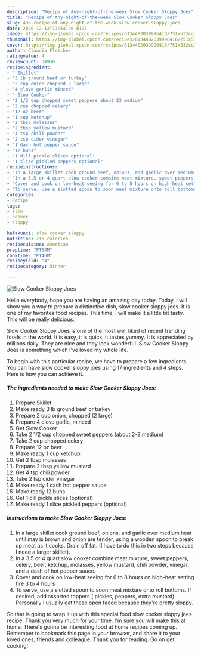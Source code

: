 ```yaml
---
description: "Recipe of Any-night-of-the-week Slow Cooker Sloppy Joes"
title: "Recipe of Any-night-of-the-week Slow Cooker Sloppy Joes"
slug: 436-recipe-of-any-night-of-the-week-slow-cooker-sloppy-joes
date: 2020-12-12T17:54:26.012Z
image: https://img-global.cpcdn.com/recipes/6134482039996416/751x532cq70/slow-cooker-sloppy-joes-recipe-main-photo.jpg
thumbnail: https://img-global.cpcdn.com/recipes/6134482039996416/751x532cq70/slow-cooker-sloppy-joes-recipe-main-photo.jpg
cover: https://img-global.cpcdn.com/recipes/6134482039996416/751x532cq70/slow-cooker-sloppy-joes-recipe-main-photo.jpg
author: Claudia Fletcher
ratingvalue: 4
reviewcount: 34950
recipeingredient:
- " Skillet"
- "3 lb ground beef or turkey"
- "2 cup onion chopped 2 large"
- "4 clove garlic minced"
- " Slow Cooker"
- "2 1/2 cup chopped sweet peppers about 23 medium"
- "2 cup chopped celery"
- "12 oz beer"
- "1 cup ketchup"
- "2 tbsp molasses"
- "2 tbsp yellow mustard"
- "4 tsp chili powder"
- "2 tsp cider vinegar"
- "1 dash hot pepper sauce"
- "12 buns"
- "1 dill pickle slices optional"
- "1 slice pickled peppers optional"
recipeinstructions:
- "In a large skillet cook ground beef, onions, and garlic over medium heat until may is brown and onion are tender, using a wooden spoon to break up meat as it cooks.  Drain off fat.  (I have to do this in two steps because I need a larger skillet)."
- "In a 3.5 or 4 quart slow cooker combine meat mixture, sweet peppers, celery, beer, ketchup, molasses, yellow mustard, chili powder, vinegar, and a dash of hot pepper sauce."
- "Cover and cook on low-heat seeing for 6 to 8 hours on high-heat setting fire 3 to 4 hours"
- "To serve, use a slotted spoon to soon meat mixture onto roll bottoms. If desired, add assorted toppers ( pickles, peppers, extra mustard). Personally I usually eat these open faced because they&#39;re pretty sloppy."
categories:
- Recipe
tags:
- slow
- cooker
- sloppy

katakunci: slow cooker sloppy 
nutrition: 215 calories
recipecuisine: American
preptime: "PT34M"
cooktime: "PT46M"
recipeyield: "4"
recipecategory: Dinner

---
```



![Slow Cooker Sloppy Joes](https://img-global.cpcdn.com/recipes/6134482039996416/751x532cq70/slow-cooker-sloppy-joes-recipe-main-photo.jpg)

Hello everybody, hope you are having an amazing day today. Today, I will show you a way to prepare a distinctive dish, slow cooker sloppy joes. It is one of my favorites food recipes. This time, I will make it a little bit tasty. This will be really delicious.



Slow Cooker Sloppy Joes is one of the most well liked of recent trending foods in the world. It is easy, it is quick, it tastes yummy. It is appreciated by millions daily. They are nice and they look wonderful. Slow Cooker Sloppy Joes is something which I've loved my whole life.


To begin with this particular recipe, we have to prepare a few ingredients. You can have slow cooker sloppy joes using 17 ingredients and 4 steps. Here is how you can achieve it.

<!--inarticleads1-->

##### The ingredients needed to make Slow Cooker Sloppy Joes:

1. Prepare  Skillet
1. Make ready 3 lb ground beef or turkey
1. Prepare 2 cup onion, chopped (2 large)
1. Prepare 4 clove garlic, minced
1. Get  Slow Cooker
1. Take 2 1/2 cup chopped sweet peppers (about 2-3 medium)
1. Take 2 cup chopped celery
1. Prepare 12 oz beer
1. Make ready 1 cup ketchup
1. Get 2 tbsp molasses
1. Prepare 2 tbsp yellow mustard
1. Get 4 tsp chili powder
1. Take 2 tsp cider vinegar
1. Make ready 1 dash hot pepper sauce
1. Make ready 12 buns
1. Get 1 dill pickle slices (optional)
1. Make ready 1 slice pickled peppers (optional)




<!--inarticleads2-->

##### Instructions to make Slow Cooker Sloppy Joes:

1. In a large skillet cook ground beef, onions, and garlic over medium heat until may is brown and onion are tender, using a wooden spoon to break up meat as it cooks.  Drain off fat.  (I have to do this in two steps because I need a larger skillet).
1. In a 3.5 or 4 quart slow cooker combine meat mixture, sweet peppers, celery, beer, ketchup, molasses, yellow mustard, chili powder, vinegar, and a dash of hot pepper sauce.
1. Cover and cook on low-heat seeing for 6 to 8 hours on high-heat setting fire 3 to 4 hours
1. To serve, use a slotted spoon to soon meat mixture onto roll bottoms. If desired, add assorted toppers ( pickles, peppers, extra mustard). Personally I usually eat these open faced because they&#39;re pretty sloppy.




So that is going to wrap it up with this special food slow cooker sloppy joes recipe. Thank you very much for your time. I'm sure you will make this at home. There's gonna be interesting food at home recipes coming up. Remember to bookmark this page in your browser, and share it to your loved ones, friends and colleague. Thank you for reading. Go on get cooking!
